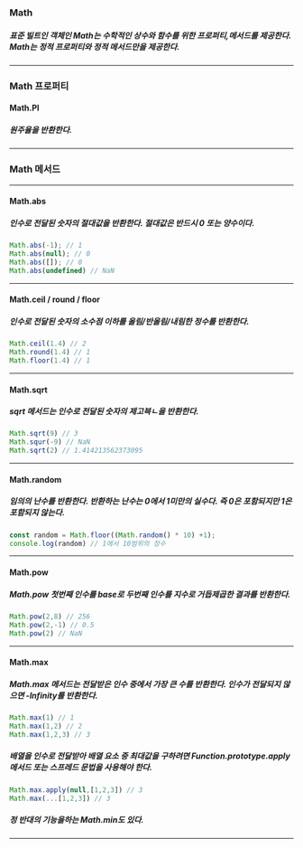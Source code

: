### Math
##### 표준 빌트인 객체인 Math는 수학적인 상수와 함수를 위한 프로퍼티,메서드를 제공한다. Math는 정적 프로퍼티와 정적 메서드만을 제공한다.
___
### Math 프로퍼티

#### Math.PI
##### 원주율을 반환한다.
___
### Math 메서드
___
#### Math.abs
##### 인수로 전달된 숫자의 절대값을 반환한다. 절대값은 반드시 0 또는 양수이다.
```js
Math.abs(-1); // 1
Math.abs(null); // 0
Math.abs([]); // 0
Math.abs(undefined) // NaN
```
___
#### Math.ceil / round / floor
##### 인수로 전달된 숫자의 소수점 이하를 올림/반올림/내림한 정수를 반환한다.
```js
Math.ceil(1.4) // 2
Math.round(1.4) // 1
Math.floor(1.4) // 1
```
___
#### Math.sqrt
##### sqrt 메서드는 인수로 전달된 숫자의 제고븍ㄴ을 반환한다.
```js
Math.sqrt(9) // 3
Math.squr(-9) // NaN
Math.sqrt(2) // 1.414213562373095
```
___
#### Math.random
##### 임의의 난수를 반환한다. 반환하는 난수는 0에서 1미만의 실수다. 즉 0은 포함되지만 1은 포함되지 않는다.
```js
const random = Math.floor((Math.random() * 10) +1);
console.log(random) // 1에서 10범위의 정수
```
___
#### Math.pow
##### Math.pow 첫번째 인수를 base로 두번째 인수를 지수로 거듭제곱한 결과를 반환한다.
```js
Math.pow(2,8) // 256
Math.pow(2,-1) // 0.5
Math.pow(2) // NaN
```
___
#### Math.max
##### Math.max 메서드는 전달받은 인수 중에서 가장 큰 수를 반환한다. 인수가 전달되지 않으면 -Infinity를 반환한다.
```js
Math.max(1) // 1
Math.max(1,2) // 2
Math.max(1,2,3) // 3
```
##### 배열을 인수로 전달받아 배열 요소 중 최대값을 구하려면 Function.prototype.apply 메서드 또는 스프레드 문법을 사용해야 한다.
```js
Math.max.apply(null,[1,2,3]) // 3
Math.max(...[1,2,3]) // 3
```
##### 정 반대의 기능을하는 Math.min도 있다.
___


